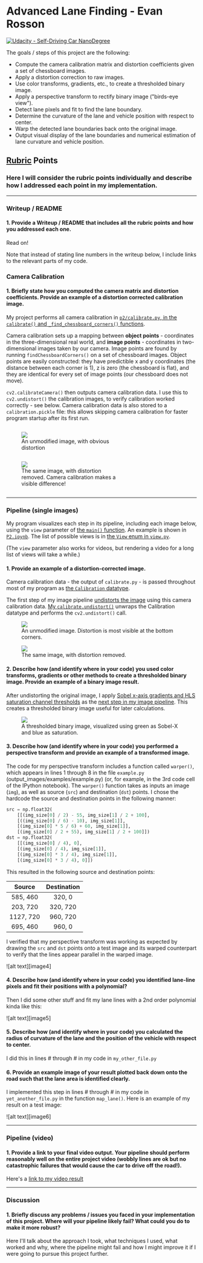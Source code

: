 # Advanced Lane Finding - Evan Rosson

[![Udacity - Self-Driving Car NanoDegree](https://s3.amazonaws.com/udacity-sdc/github/shield-carnd.svg)](http://www.udacity.com/drive)

The goals / steps of this project are the following:

* Compute the camera calibration matrix and distortion coefficients given a set of chessboard images.
* Apply a distortion correction to raw images.
* Use color transforms, gradients, etc., to create a thresholded binary image.
* Apply a perspective transform to rectify binary image ("birds-eye view").
* Detect lane pixels and fit to find the lane boundary.
* Determine the curvature of the lane and vehicle position with respect to center.
* Warp the detected lane boundaries back onto the original image.
* Output visual display of the lane boundaries and numerical estimation of lane curvature and vehicle position.

## [Rubric](https://review.udacity.com/#!/rubrics/571/view) Points

### Here I will consider the rubric points individually and describe how I addressed each point in my implementation.  

---

### Writeup / README

#### 1. Provide a Writeup / README that includes all the rubric points and how you addressed each one.

Read on!

Note that instead of stating line numbers in the writeup below, I include links to the relevant parts of my code.

### Camera Calibration

#### 1. Briefly state how you computed the camera matrix and distortion coefficients. Provide an example of a distortion corrected calibration image.

My project performs all camera calibration in [`p2/calibrate.py`, in the `calibrate()` and `_find_chessboard_corners()` functions](https://github.com/erosson/CarND-Advanced-Lane-Lines/blob/master/p2/calibrate.py#L11-L52).

Camera calibration sets up a mapping between **object points** - coordinates in the three-dimensional real world, and **image points** - coordinates in two-dimensional images taken by our camera.
Image points are found by running `findChessboardCorners()` on a set of chessboard images.
Object points are easily constructed: they have predictible x and y coordinates (the distance between each corner is 1), z is zero (the chessboard is flat), and they are identical for every set of image points (our chessboard does not move).

`cv2.calibrateCamera()` then outputs camera calibration data.
I use this to `cv2.undistort()` the calibration images, to verify calibration worked correctly - see below.
Camera calibration data is also stored to a `calibration.pickle` file:
this allows skipping camera calibration for faster program startup after its first run.

<div>
    <figure style="display: inline-block; width: 50%">
        <img src="./writeup/calibration1.jpg">
        <figcaption>An unmodified image, with obvious distortion</figcaption>
    </figure>
    <figure style="display: inline-block; width: 50%">
        <img src="./writeup/calibration1_unwarp.jpg">
        <figcaption>The same image, with distortion removed. Camera calibration makes a visible difference!</figcaption>
    </figure>
</div>

---

### Pipeline (single images)

My program visualizes each step in its pipeline, including each image below, using the `view` parameter of [the `main()` function](https://github.com/erosson/CarND-Advanced-Lane-Lines/blob/master/p2/main.py#L134-L156).
An example is shown in [`P2.ipynb`](https://github.com/erosson/CarND-Advanced-Lane-Lines/blob/master/P2.ipynb).
The list of possible views is in [the `View` enum in `view.py`](https://github.com/erosson/CarND-Advanced-Lane-Lines/blob/master/p2/view.py#L12-L29).

(The `view` parameter also works for videos, but rendering a video for a long list of views will take a while.)

#### 1. Provide an example of a distortion-corrected image.

Camera calibration data - the output of `calibrate.py` - is passed throughout most of my program as [the `Calibration` datatype](https://github.com/erosson/CarND-Advanced-Lane-Lines/blob/master/p2/calibrate.py#L8).

The first step of my image pipeline [undistorts the image](https://github.com/erosson/CarND-Advanced-Lane-Lines/blob/master/p2/model.py#L223) using this camera calibration data.
[My `calibrate.undistort()`](https://github.com/erosson/CarND-Advanced-Lane-Lines/blob/master/p2/calibrate.py#L85) unwraps the Calibration datatype and performs the `cv2.undistort()` call.

<figure>
    <img src="./writeup/test4-01-original.jpg">
    <figcaption>An unmodified image. Distortion is most visible at the bottom corners.</figcaption>
</figure>
<figure>
    <img src="./writeup/test4-02-undistort.jpg">
    <figcaption>The same image, with distortion removed.</figcaption>
</figure>

#### 2. Describe how (and identify where in your code) you used color transforms, gradients or other methods to create a thresholded binary image.  Provide an example of a binary image result.

After undistorting the original image, I apply [Sobel x-axis gradients and HLS saturation channel thresholds](https://github.com/erosson/CarND-Advanced-Lane-Lines/blob/master/p2/model.py#L32-L52)
as the [next step in my image pipeline](https://github.com/erosson/CarND-Advanced-Lane-Lines/blob/master/p2/model.py#L225-L230).
This creates a thresholded binary image useful for later calculations.

<figure>
    <img src="./writeup/test4-04-threshold_color.jpg">
    <figcaption>A thresholded binary image, visualized using green as Sobel-X and blue as saturation.</figcaption>
</figure>

#### 3. Describe how (and identify where in your code) you performed a perspective transform and provide an example of a transformed image.

The code for my perspective transform includes a function called `warper()`, which appears in lines 1 through 8 in the file `example.py` (output_images/examples/example.py) (or, for example, in the 3rd code cell of the IPython notebook).  The `warper()` function takes as inputs an image (`img`), as well as source (`src`) and destination (`dst`) points.  I chose the hardcode the source and destination points in the following manner:

```python
src = np.float32(
    [[(img_size[0] / 2) - 55, img_size[1] / 2 + 100],
    [((img_size[0] / 6) - 10), img_size[1]],
    [(img_size[0] * 5 / 6) + 60, img_size[1]],
    [(img_size[0] / 2 + 55), img_size[1] / 2 + 100]])
dst = np.float32(
    [[(img_size[0] / 4), 0],
    [(img_size[0] / 4), img_size[1]],
    [(img_size[0] * 3 / 4), img_size[1]],
    [(img_size[0] * 3 / 4), 0]])
```

This resulted in the following source and destination points:

| Source        | Destination   | 
|:-------------:|:-------------:| 
| 585, 460      | 320, 0        | 
| 203, 720      | 320, 720      |
| 1127, 720     | 960, 720      |
| 695, 460      | 960, 0        |

I verified that my perspective transform was working as expected by drawing the `src` and `dst` points onto a test image and its warped counterpart to verify that the lines appear parallel in the warped image.

![alt text][image4]

#### 4. Describe how (and identify where in your code) you identified lane-line pixels and fit their positions with a polynomial?

Then I did some other stuff and fit my lane lines with a 2nd order polynomial kinda like this:

![alt text][image5]

#### 5. Describe how (and identify where in your code) you calculated the radius of curvature of the lane and the position of the vehicle with respect to center.

I did this in lines # through # in my code in `my_other_file.py`

#### 6. Provide an example image of your result plotted back down onto the road such that the lane area is identified clearly.

I implemented this step in lines # through # in my code in `yet_another_file.py` in the function `map_lane()`.  Here is an example of my result on a test image:

![alt text][image6]

---

### Pipeline (video)

#### 1. Provide a link to your final video output.  Your pipeline should perform reasonably well on the entire project video (wobbly lines are ok but no catastrophic failures that would cause the car to drive off the road!).

Here's a [link to my video result](./project_video.mp4)

---

### Discussion

#### 1. Briefly discuss any problems / issues you faced in your implementation of this project.  Where will your pipeline likely fail?  What could you do to make it more robust?

Here I'll talk about the approach I took, what techniques I used, what worked and why, where the pipeline might fail and how I might improve it if I were going to pursue this project further.  

